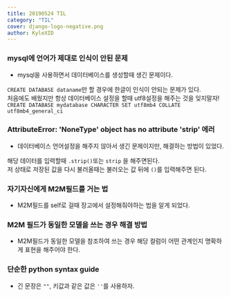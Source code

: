 ```yaml
---
title: 20190524 TIL
category: "TIL"
cover: django-logo-negative.png
author: KyleXID
---
```


### mysql에 언어가 제대로 인식이 안된 문제
- mysql을 사용하면서 데이터베이스를 생성할때 생긴 문제이다.

`CREATE DATABASE dataname`만 할 경우에 한글이 인식이 안되는 문제가 있다.  
처음에도 배웠지만 항상 데이터베이스 설정을 할때 utf8설정을 해주는 것을 잊지말자!  
`CREATE DATABASE mydatabase CHARACTER SET utf8mb4 COLLATE utf8mb4_general_ci`

### AttributeError: 'NoneType' object has no attribute 'strip' 에러
- 데이터베이스 언어설정을 해주지 않아서 생긴 문제이지만, 해결하는 방법이 있었다.

해당 데이터를 입력할때 `.strip()`또는 `strip` 을 해주면된다.  
저 상태로 저장된 값을 다시 불러올때는 불러오는 값 뒤에 `()`를 입력해주면 된다.

### 자기자신에게 M2M필드를 거는 법
- M2M필드를 self로 걸때 장고에서 설정해줘야하는 법을 알게 되었다.

### M2M 필드가 동일한 모델을 쓰는 경우 해결 방법
- M2M필드가 동일한 모델을 참조하여 쓰는 경우 해당 컬럼이 어떤 관계인지 명확하게 표현을 해주어야 한다.

### 단순한 python syntax guide
- 긴 문장은 `""`, 키값과 같은 값은 `''`를 사용하자.
